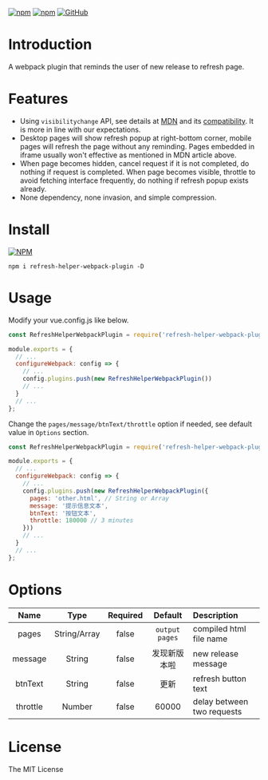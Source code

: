 [![npm](https://img.shields.io/npm/v/refresh-helper-webpack-plugin.svg)](https://www.npmjs.com/package/refresh-helper-webpack-plugin) [![npm](https://img.shields.io/npm/dt/refresh-helper-webpack-plugin.svg)](https://www.npmjs.com/package/refresh-helper-webpack-plugin) [![GitHub](https://img.shields.io/github/license/mashape/apistatus.svg)](https://github.com/mingmingwon/refresh-helper-webpack-plugin/blob/master/LICENSE) 

# Introduction

A webpack plugin that reminds the user of new release to refresh page.

# Features

- Using `visibilitychange` API, see details at [MDN](https://developer.mozilla.org/zh-CN/docs/Web/API/Page_Visibility_API) and its [compatibility](https://caniuse.com/?search=visibilitychange). It is more in line with our expectations.
- Desktop pages will show refresh popup at right-bottom corner, mobile pages will refresh the page without any reminding. Pages embedded in iframe usually won't effective as mentioned in MDN article above.
- When page becomes hidden, cancel request if it is not completed, do nothing if request is completed. When page becomes visible, throttle to avoid fetching interface frequently, do nothing if refresh popup exists already.
- None dependency, none invasion, and simple compression.

# Install

[![NPM](https://nodei.co/npm/refresh-helper-webpack-plugin.png)](https://nodei.co/npm/refresh-helper-webpack-plugin/)
```
npm i refresh-helper-webpack-plugin -D
```

# Usage

Modify your vue.config.js like below.

```js
const RefreshHelperWebpackPlugin = require('refresh-helper-webpack-plugin')

module.exports = {
  // ...
  configureWebpack: config => {
    // ...
    config.plugins.push(new RefreshHelperWebpackPlugin())
    // ...
  }
  // ...
};
```

Change the `pages/message/btnText/throttle` option if needed, see default value in `Options` section.

```js
const RefreshHelperWebpackPlugin = require('refresh-helper-webpack-plugin')

module.exports = {
  // ...
  configureWebpack: config => {
    // ...
    config.plugins.push(new RefreshHelperWebpackPlugin({
      pages: 'other.html', // String or Array
      message: '提示信息文本',
      btnText: '按钮文本',
      throttle: 180000 // 3 minutes
    }))
    // ...
  }
  // ...
};
```

# Options

|Name|Type|Required|Default|Description|
|:--:|:--:|:-----:|:-----:|:----------|
|pages|String/Array|false|`output pages`|compiled html file name|
|message|String|false|发现新版本啦|new release message|
|btnText|String|false|更新|refresh button text|
|throttle|Number|false|60000|delay between two requests|


# License

The MIT License